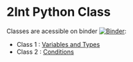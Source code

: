 # 2Int Python Class

Classes are acessible on binder [![Binder](https://mybinder.org/badge_logo.svg)](https://mybinder.org/v2/gh/Kappamille/Python-2Int/HEAD):
* Class 1 : [Variables and Types](https://mybinder.org/v2/gh/Kappamille/Python-2Int/HEAD?filepath=1_Variables%2F1_Variables.ipynb)
* Class 2 : [Conditions](https://mybinder.org/v2/gh/Kappamille/Python-2Int/HEAD?filepath=2_Conditions%2F2_Conditions.ipynb)

